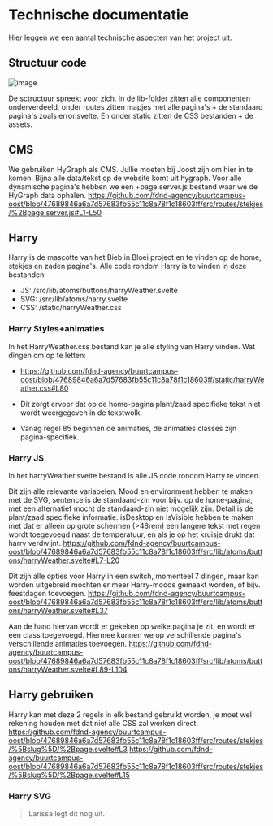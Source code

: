 # Technische documentatie
Hier leggen we een aantal technische aspecten van het project uit.

## Structuur code
![image](https://github.com/user-attachments/assets/ade5daa9-5f3d-4d1f-a5fb-ac07d917ab2a)

De sctructuur spreekt voor zich. In de lib-folder zitten alle componenten onderverdeeld, onder routes zitten mapjes met alle pagina's + de standaard pagina's zoals error.svelte. En onder static zitten de CSS bestanden + de assets.

## CMS
We gebruiken HyGraph als CMS. Jullie moeten bij Joost zijn om hier in te komen. Bijna alle data/tekst op de website komt uit hygraph. Voor alle dynamische pagina's hebben we een +page.server.js bestand waar we de HyGraph data ophalen.
https://github.com/fdnd-agency/buurtcampus-oost/blob/47689846a6a7d57683fb55c11c8a78f1c18603ff/src/routes/stekjes/%2Bpage.server.js#L1-L50

## Harry
Harry is de mascotte van het Bieb in Bloei project en te vinden op de home, stekjes en zaden pagina's. 
Alle code rondom Harry is te vinden in deze bestanden:
- JS: /src/lib/atoms/buttons/harryWeather.svelte
- SVG: /src/lib/atoms/harry.svelte
- CSS: /static/harryWeather.css

### Harry Styles+animaties
In het HarryWeather.css bestand kan je alle styling van Harry vinden. Wat dingen om op te letten:
- https://github.com/fdnd-agency/buurtcampus-oost/blob/47689846a6a7d57683fb55c11c8a78f1c18603ff/static/harryWeather.css#L80
- Dit zorgt ervoor dat op de home-pagina plant/zaad specifieke tekst niet wordt weergegeven in de tekstwolk.

- Vanag regel 85 beginnen de animaties, de animaties classes zijn pagina-specifiek. 

### Harry JS
In het harryWeather.svelte bestand is alle JS code rondom Harry te vinden.

Dit zijn alle relevante variabelen. Mood en environment hebben te maken met de SVG, sentence is de standaard-zin voor bijv. op de home-pagina, met een alternatief mocht de standaard-zin niet mogelijk zijn. Detail is de plant/zaad specifieke informatie. isDesktop en IsVisible hebben te maken met dat er alleen op grote schermen (>48rem) een langere tekst met regen wordt toegevoegd naast de temperatuur, en als je op het kruisje drukt dat harry verdwijnt. 
https://github.com/fdnd-agency/buurtcampus-oost/blob/47689846a6a7d57683fb55c11c8a78f1c18603ff/src/lib/atoms/buttons/harryWeather.svelte#L7-L20

Dit zijn alle opties voor Harry in een switch, momenteel 7 dingen, maar kan worden uitgebreid mochten er meer Harry-moods gemaakt worden, of bijv. feestdagen toevoegen.
https://github.com/fdnd-agency/buurtcampus-oost/blob/47689846a6a7d57683fb55c11c8a78f1c18603ff/src/lib/atoms/buttons/harryWeather.svelte#L37

Aan de hand hiervan wordt er gekeken op welke pagina je zit, en wordt er een class toegevoegd. Hiermee kunnen we op verschillende pagina's verschillende animaties toevoegen.
https://github.com/fdnd-agency/buurtcampus-oost/blob/47689846a6a7d57683fb55c11c8a78f1c18603ff/src/lib/atoms/buttons/harryWeather.svelte#L89-L104

## Harry gebruiken
Harry kan met deze 2 regels in elk bestand gebruikt worden, je moet wel rekening houden met dat niet alle CSS zal werken direct.
https://github.com/fdnd-agency/buurtcampus-oost/blob/47689846a6a7d57683fb55c11c8a78f1c18603ff/src/routes/stekjes/%5Bslug%5D/%2Bpage.svelte#L3
https://github.com/fdnd-agency/buurtcampus-oost/blob/47689846a6a7d57683fb55c11c8a78f1c18603ff/src/routes/stekjes/%5Bslug%5D/%2Bpage.svelte#L15

### Harry SVG
> Larissa legt dit nog uit.
